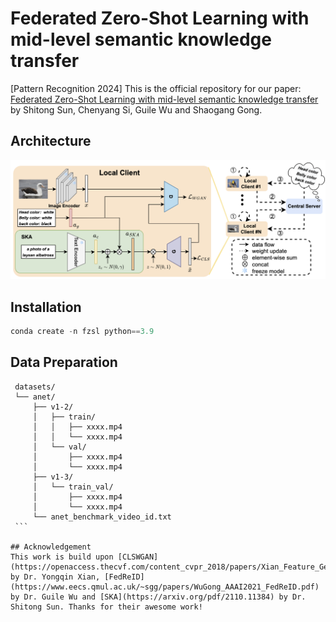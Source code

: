 # Federated Zero-Shot Learning with mid-level semantic knowledge transfer
[Pattern Recognition 2024] This is the official repository for our paper: [Federated Zero-Shot Learning with mid-level semantic knowledge transfer](https://www.sciencedirect.com/science/article/pii/S0031320324005752) by Shitong Sun, Chenyang Si, Guile Wu and Shaogang Gong.

## Architecture 
![FZSL Model](./images/model.png "Model Architecture")

## Installation
 ```python
conda create -n fzsl python==3.9
 ```

## Data Preparation
   ```
    datasets/
    └── anet/
        ├── v1-2/
        │   ├── train/
        │   │   ├── xxxx.mp4
        │   │   └── xxxx.mp4
        │   └── val/
        │       ├── xxxx.mp4
        │       └── xxxx.mp4
        ├── v1-3/
        │   └── train_val/
        │       ├── xxxx.mp4
        │       └── xxxx.mp4
        └── anet_benchmark_video_id.txt
    ```

## Acknowledgement
This work is build upon [CLSWGAN](https://openaccess.thecvf.com/content_cvpr_2018/papers/Xian_Feature_Generating_Networks_CVPR_2018_paper.pdf) by Dr. Yongqin Xian, [FedReID](https://www.eecs.qmul.ac.uk/~sgg/papers/WuGong_AAAI2021_FedReID.pdf) by Dr. Guile Wu and [SKA](https://arxiv.org/pdf/2110.11384) by Dr. Shitong Sun. Thanks for their awesome work!

